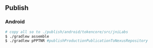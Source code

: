 
## Publish

### Android 
```bash
# copy all so to ./publish/android/tokencore/src/jniLabs
$ ./gradlew assemble
$ ./gradlew pPPTNR #publishProductionPublicationToNexusRepository
```